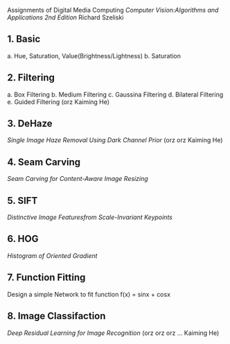 Assignments of Digital Media Computing
*Computer Vision:Algorithms and Applications 2nd Edition* Richard Szeliski
## 1. Basic
a. Hue, Saturation, Value(Brightness/Lightness)
b. Saturation

## 2. Filtering
a. Box Filtering
b. Medium Filtering
c. Gaussina Filtering
d. Bilateral Filtering
e. Guided Filtering (orz Kaiming He)
 
## 3. DeHaze
*Single Image Haze Removal Using Dark Channel Prior* (orz orz Kaiming He)

## 4. Seam Carving 
*Seam Carving for Content-Aware Image Resizing*

## 5. SIFT
*Distinctive Image Featuresfrom Scale-Invariant Keypoints*

## 6. HOG
*Histogram of Oriented Gradient*

## 7. Function Fitting
Design a simple Network to fit function f(x) = sinx + cosx

## 8. Image Classifaction
*Deep Residual Learning for Image Recognition* (orz orz orz ... Kaiming He)